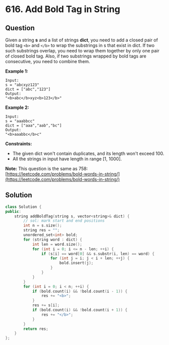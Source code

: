 # 616. Add Bold Tag in String

## Question

Given a string **s** and a list of strings **dict**, you need to add a closed pair of bold tag `<b>` and `</b>` to wrap the substrings in s that exist in dict. If two such substrings overlap, you need to wrap them together by only one pair of closed bold tag. Also, if two substrings wrapped by bold tags are consecutive, you need to combine them.

**Example 1:**

```text
Input: 
s = "abcxyz123"
dict = ["abc","123"]
Output:
"<b>abc</b>xyz<b>123</b>"
```

**Example 2:**

```text
Input: 
s = "aaabbcc"
dict = ["aaa","aab","bc"]
Output:
"<b>aaabbc</b>c"
```

**Constraints:**

* The given dict won't contain duplicates, and its length won't exceed 100.
* All the strings in input have length in range \[1, 1000\].

**Note:** This question is the same as 758: [https://leetcode.com/problems/bold-words-in-string/](https://leetcode.com/problems/bold-words-in-string/)

## Solution

```cpp
class Solution {
public:
    string addBoldTag(string s, vector<string>& dict) {
        // sol: mark start and end positions
        int n = s.size();
        string res = "";
        unordered_set<int> bold;
        for (string word : dict) {
            int len = word.size();
            for (int i = 0; i <= n - len; ++i) {
                if (s[i] == word[0] && s.substr(i, len) == word) {
                    for (int j = i; j < i + len; ++j) {
                        bold.insert(j);
                    }
                }
            }
        }
        for (int i = 0; i < n; ++i) {
            if (bold.count(i) && !bold.count(i - 1)) {
                res += "<b>";
            }
            res += s[i];
            if (bold.count(i) && !bold.count(i + 1)) {
                res += "</b>";
            }
        }
        return res;
    }
};
```

